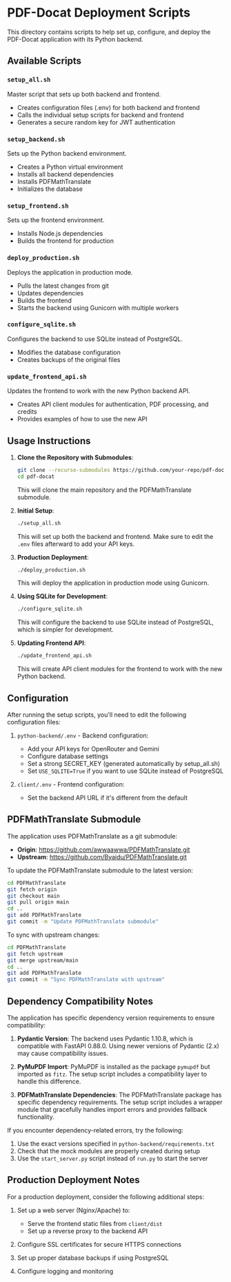 # PDF-Docat Deployment Scripts

This directory contains scripts to help set up, configure, and deploy the PDF-Docat application with its Python backend.

## Available Scripts

### `setup_all.sh`
Master script that sets up both backend and frontend.
- Creates configuration files (.env) for both backend and frontend
- Calls the individual setup scripts for backend and frontend
- Generates a secure random key for JWT authentication

### `setup_backend.sh`
Sets up the Python backend environment.
- Creates a Python virtual environment
- Installs all backend dependencies
- Installs PDFMathTranslate
- Initializes the database

### `setup_frontend.sh`
Sets up the frontend environment.
- Installs Node.js dependencies
- Builds the frontend for production

### `deploy_production.sh`
Deploys the application in production mode.
- Pulls the latest changes from git
- Updates dependencies
- Builds the frontend
- Starts the backend using Gunicorn with multiple workers

### `configure_sqlite.sh`
Configures the backend to use SQLite instead of PostgreSQL.
- Modifies the database configuration
- Creates backups of the original files

### `update_frontend_api.sh`
Updates the frontend to work with the new Python backend API.
- Creates API client modules for authentication, PDF processing, and credits
- Provides examples of how to use the new API

## Usage Instructions

1. **Clone the Repository with Submodules**:
   ```bash
   git clone --recurse-submodules https://github.com/your-repo/pdf-docat.git
   cd pdf-docat
   ```
   This will clone the main repository and the PDFMathTranslate submodule.

2. **Initial Setup**:
   ```bash
   ./setup_all.sh
   ```
   This will set up both the backend and frontend. Make sure to edit the `.env` files afterward to add your API keys.

3. **Production Deployment**:
   ```bash
   ./deploy_production.sh
   ```
   This will deploy the application in production mode using Gunicorn.

4. **Using SQLite for Development**:
   ```bash
   ./configure_sqlite.sh
   ```
   This will configure the backend to use SQLite instead of PostgreSQL, which is simpler for development.

5. **Updating Frontend API**:
   ```bash
   ./update_frontend_api.sh
   ```
   This will create API client modules for the frontend to work with the new Python backend.

## Configuration

After running the setup scripts, you'll need to edit the following configuration files:

1. `python-backend/.env` - Backend configuration:
   - Add your API keys for OpenRouter and Gemini
   - Configure database settings
   - Set a strong SECRET_KEY (generated automatically by setup_all.sh)
   - Set `USE_SQLITE=True` if you want to use SQLite instead of PostgreSQL

2. `client/.env` - Frontend configuration:
   - Set the backend API URL if it's different from the default

## PDFMathTranslate Submodule

The application uses PDFMathTranslate as a git submodule:

- **Origin**: https://github.com/awwaawwa/PDFMathTranslate.git
- **Upstream**: https://github.com/Byaidu/PDFMathTranslate.git

To update the PDFMathTranslate submodule to the latest version:

```bash
cd PDFMathTranslate
git fetch origin
git checkout main
git pull origin main
cd ..
git add PDFMathTranslate
git commit -m "Update PDFMathTranslate submodule"
```

To sync with upstream changes:

```bash
cd PDFMathTranslate
git fetch upstream
git merge upstream/main
cd ..
git add PDFMathTranslate
git commit -m "Sync PDFMathTranslate with upstream"
```

## Dependency Compatibility Notes

The application has specific dependency version requirements to ensure compatibility:

1. **Pydantic Version**: The backend uses Pydantic 1.10.8, which is compatible with FastAPI 0.88.0. Using newer versions of Pydantic (2.x) may cause compatibility issues.

2. **PyMuPDF Import**: PyMuPDF is installed as the package `pymupdf` but imported as `fitz`. The setup script includes a compatibility layer to handle this difference.

3. **PDFMathTranslate Dependencies**: The PDFMathTranslate package has specific dependency requirements. The setup script includes a wrapper module that gracefully handles import errors and provides fallback functionality.

If you encounter dependency-related errors, try the following:

1. Use the exact versions specified in `python-backend/requirements.txt`
2. Check that the mock modules are properly created during setup
3. Use the `start_server.py` script instead of `run.py` to start the server

## Production Deployment Notes

For a production deployment, consider the following additional steps:

1. Set up a web server (Nginx/Apache) to:
   - Serve the frontend static files from `client/dist`
   - Set up a reverse proxy to the backend API

2. Configure SSL certificates for secure HTTPS connections

3. Set up proper database backups if using PostgreSQL

4. Configure logging and monitoring
